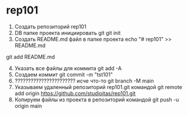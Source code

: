 # rep101


1. Создать репозиторий rep101
2. DВ папке проекта инициировать git
git init
3. Создать README.md файл в папке проекта
echo "# rep101" >> README.md

git add README.md

4. Указать все файлы для коммита
git add -A
5. Создаем коммит
git commit -m "tst101"
6. ??????????????????????? исче что-то
git branch -M main
7. Указываем удаленный репозиторий rep101.git командой
git remote add origin https://github.com/studioitas/rep101.git
8. Копируем файлы из проекта в репозиторий командой
git push -u origin main

